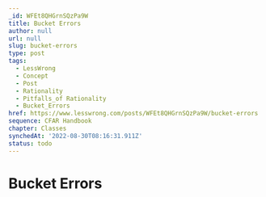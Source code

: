 ```yaml
---
_id: WFEt8QHGrnSQzPa9W
title: Bucket Errors
author: null
url: null
slug: bucket-errors
type: post
tags:
  - LessWrong
  - Concept
  - Post
  - Rationality
  - Pitfalls_of Rationality
  - Bucket_Errors
href: https://www.lesswrong.com/posts/WFEt8QHGrnSQzPa9W/bucket-errors
sequence: CFAR Handbook
chapter: Classes
synchedAt: '2022-08-30T08:16:31.911Z'
status: todo
---
```


# Bucket Errors
